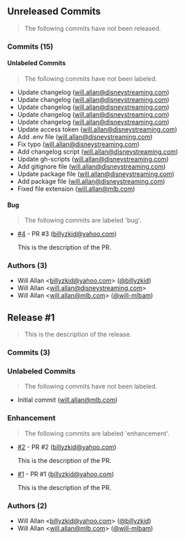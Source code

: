 ## Unreleased Commits
> The following commits have not been released.

### Commits (15)

#### Unlabeled Commits
> The following commits have not been labeled.

  * Update changelog (will.allan@disneystreaming.com)
  * Update changelog (will.allan@disneystreaming.com)
  * Update changelog (will.allan@disneystreaming.com)
  * Update changelog (will.allan@disneystreaming.com)
  * Update changelog (will.allan@disneystreaming.com)
  * Update access token (will.allan@disneystreaming.com)
  * Add .env file (will.allan@disneystreaming.com)
  * Fix typo (will.allan@disneystreaming.com)
  * Add changelog script (will.allan@disneystreaming.com)
  * Update gh-scripts (will.allan@disneystreaming.com)
  * Add gitignore file (will.allan@disneystreaming.com)
  * Update package file (will.allan@disneystreaming.com)
  * Add package file (will.allan@disneystreaming.com)
  * Fixed file extension (will.allan@mlb.com)

#### Bug
> The following commits are labeled 'bug'.

  * [#4](https://github.com/billyzkid/gh-scripts-test-full/pull/4) - PR #3 (billyzkid@yahoo.com)

    This is the description of the PR.

### Authors (3)

* Will Allan \<billyzkid@yahoo.com> ([@billyzkid](https://github.com/billyzkid))
* Will Allan \<will.allan@disneystreaming.com>
* Will Allan \<will.allan@mlb.com> ([@will-mlbam](https://github.com/will-mlbam))

## Release #1
> This is the description of the release.

### Commits (3)

### Unlabeled Commits
> The following commits have not been labeled.

  * Initial commit (will.allan@mlb.com)

### Enhancement
> The following commits are labeled 'enhancement'.

  * [#2](https://github.com/billyzkid/gh-scripts-test-full/pull/2) - PR #2 (billyzkid@yahoo.com)

    This is the description of the PR.

  * [#1](https://github.com/billyzkid/gh-scripts-test-full/pull/1) - PR #1 (billyzkid@yahoo.com)

    This is the description of the PR.

### Authors (2)

* Will Allan \<billyzkid@yahoo.com> ([@billyzkid](https://github.com/billyzkid))
* Will Allan \<will.allan@mlb.com> ([@will-mlbam](https://github.com/will-mlbam))
